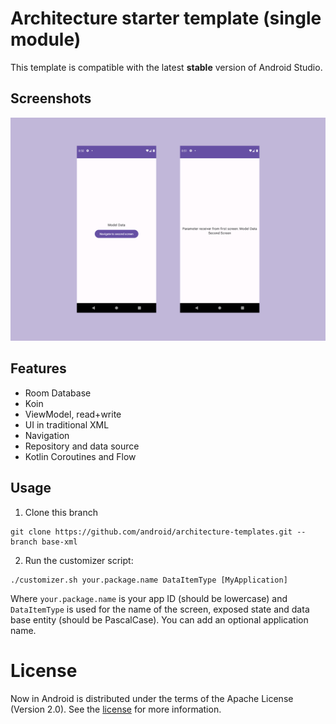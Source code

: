 Architecture starter template (single module)
==================

This template is compatible with the latest **stable** version of Android Studio.

## Screenshots
![Screenshot](https://raw.githubusercontent.com/LMedez/android-templates/main/screenshot_koin.png)

## Features

* Room Database
* Koin
* ViewModel, read+write
* UI in traditional XML
* Navigation
* Repository and data source
* Kotlin Coroutines and Flow

## Usage

1. Clone this branch

```
git clone https://github.com/android/architecture-templates.git --branch base-xml
```

2. Run the customizer script:

```
./customizer.sh your.package.name DataItemType [MyApplication]
```

Where `your.package.name` is your app ID (should be lowercase) and `DataItemType` is used for the
name of the screen, exposed state and data base entity (should be PascalCase). You can add an optional application name.

# License

Now in Android is distributed under the terms of the Apache License (Version 2.0). See the
[license](LICENSE) for more information.
